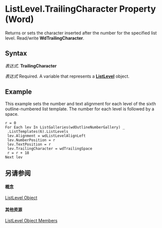 
# ListLevel.TrailingCharacter Property (Word)

Returns or sets the character inserted after the number for the specified list level. Read/write  **WdTrailingCharacter**.


## Syntax

 _表达式_. **TrailingCharacter**

 _表达式_ Required. A variable that represents a **[ListLevel](0cd152cb-6c25-50cb-7c1d-8b6d9734505b.md)** object.


## Example

This example sets the number and text alignment for each level of the sixth outline-numbered list template. The number for each level is followed by a space.


```
r = 0 
For Each lev In ListGalleries(wdOutlineNumberGallery) _ 
 .ListTemplates(6).ListLevels 
 lev.Alignment = wdListLevelAlignLeft 
 lev.NumberPosition = r 
 lev.TextPosition = r 
 lev.TrailingCharacter = wdTrailingSpace 
 r = r + 18 
Next lev
```


## 另请参阅


#### 概念


[ListLevel Object](0cd152cb-6c25-50cb-7c1d-8b6d9734505b.md)
#### 其他资源


[ListLevel Object Members](http://msdn.microsoft.com/library/befd48fb-74b1-e505-a027-af8534e02f19%28Office.15%29.aspx)